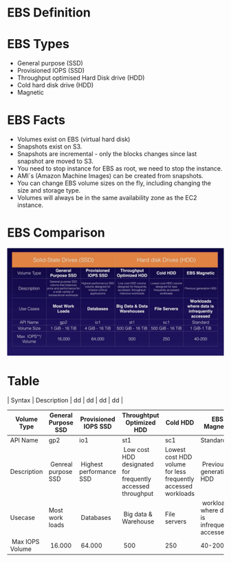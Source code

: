 # EBS Definition

# EBS Types
- General purpose (SSD)
- Provisioned IOPS (SSD)
- Throughput optimised Hard Disk drive  (HDD)
- Cold hard disk drive (HDD)
- Magnetic

# EBS Facts
- Volumes exist on  EBS (virtual hard disk)
- Snapshots exist on S3. 
- Snapshots are incremental - only the blocks changes since last snapshot are moved to S3.
- You need to stop instance for EBS as root, we need to stop the instance.
- AMI´s (Amazon Machine Images) can be created from snapshots.
- You can change EBS volume sizes on the fly, including changing the size and storage type.
- Volumes will always be in the same availability zone as the EC2 instance.



# EBS Comparison
![EBS](/images/EBS_comparison.png)

# Table

| Syntax | Description | dd | dd | dd | dd |



| Volume Type | General Purpose SSD | Provisioned IOPS SSD | Throughtput Optimized HDD | Cold HDD |  EBS Magnetic
| ----------- | ----------- | ----------- |----------- |----------- |----------- |
| API Name | gp2 | io1 | st1 | sc1 | Standard
| Description | Genreal purpose SSD | Highest performance SSD | Low cost HDD designated for frequently accessed throughput |  Lowest cost HDD volume for less frequently accessed workloads | Previous generation HDD |
| Usecase |  Most work loads | Databases | Big data  & Warehouse | File servers | workload where data is infrequently accessed.
| Max IOPS Volume | 16.000 | 64.000 | 500 | 250 | 40-200 |

